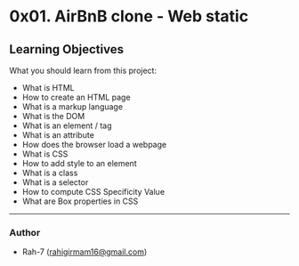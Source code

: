 # 0x01. AirBnB clone - Web static
## Learning Objectives
What you should learn from this project:
* What is HTML
* How to create an HTML page
* What is a markup language
* What is the DOM
* What is an element / tag
* What is an attribute
* How does the browser load a webpage
* What is CSS
* How to add style to an element
* What is a class
* What is a selector
* How to compute CSS Specificity Value
* What are Box properties in CSS
---



###  Author
* Rah-7 (rahigirmam16@gmail.com) 
